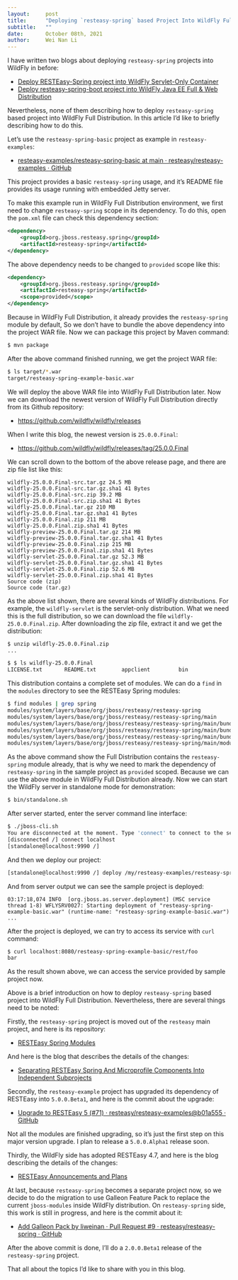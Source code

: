 ```yaml
---
layout:     post
title:      "Deploying `resteasy-spring` based Project Into WildFly Full Distribution"
subtitle:   ""
date:       October 08th, 2021
author:     Wei Nan Li
---
```


I have written two blogs about deploying `resteasy-spring` projects into WildFly in before:

- [Deploy RESTEasy-Spring project into WildFly Servlet-Only Container](https://resteasy.github.io/2020/04/10/spring/)
- [Deploy resteasy-spring-boot project into WildFly Java EE Full & Web Distribution](https://resteasy.github.io/2020/04/27/wildfly-deploy/)

Nevertheless, none of them describing how to deploy `resteasy-spring` based project into WildFly Full Distribution. In this article I’d like to briefly describing how to do this.

Let’s use the `resteasy-spring-basic` project as example in `resteasy-examples`:

- [resteasy-examples/resteasy-spring-basic at main · resteasy/resteasy-examples · GitHub](https://github.com/resteasy/resteasy-examples/tree/main/resteasy-spring-basic)

This project provides a basic `resteasy-spring` usage, and it’s README file provides its usage running with embedded Jetty server.

To make this example run in WildFly Full Distribution environment, we first need to change `resteasy-spring` scope in its dependency. To do this, open the `pom.xml` file can check this dependency section:

```xml
<dependency>
    <groupId>org.jboss.resteasy.spring</groupId>
    <artifactId>resteasy-spring</artifactId>
</dependency>
```

The above dependency needs to be changed to `provided` scope like this:

```xml
<dependency>
    <groupId>org.jboss.resteasy.spring</groupId>
    <artifactId>resteasy-spring</artifactId>
    <scope>provided</scope>
</dependency>
```

Because in WildFly Full Distribution, it already provides the `resteasy-spring` module by default, So we don’t have to bundle the above dependency into the project WAR file. Now we can package this project by Maven command:

```bash
$ mvn package
```

After the above command finished running, we get the project WAR file:

```bash
$ ls target/*.war
target/resteasy-spring-example-basic.war
```

We will deploy the above WAR file into WildFly Full Distribution later. Now we can download the newest version of WildFly Full Distribution directly from its Github repository:

- https://github.com/wildfly/wildfly/releases

When I write this blog, the newest version is `25.0.0.Final`:

- https://github.com/wildfly/wildfly/releases/tag/25.0.0.Final

We can scroll down to the bottom of the above release page, and there are zip file list like this:

```
wildfly-25.0.0.Final-src.tar.gz 24.5 MB
wildfly-25.0.0.Final-src.tar.gz.sha1 41 Bytes
wildfly-25.0.0.Final-src.zip 39.2 MB
wildfly-25.0.0.Final-src.zip.sha1 41 Bytes
wildfly-25.0.0.Final.tar.gz 210 MB
wildfly-25.0.0.Final.tar.gz.sha1 41 Bytes
wildfly-25.0.0.Final.zip 211 MB
wildfly-25.0.0.Final.zip.sha1 41 Bytes
wildfly-preview-25.0.0.Final.tar.gz 214 MB
wildfly-preview-25.0.0.Final.tar.gz.sha1 41 Bytes
wildfly-preview-25.0.0.Final.zip 215 MB
wildfly-preview-25.0.0.Final.zip.sha1 41 Bytes
wildfly-servlet-25.0.0.Final.tar.gz 52.3 MB
wildfly-servlet-25.0.0.Final.tar.gz.sha1 41 Bytes
wildfly-servlet-25.0.0.Final.zip 52.6 MB
wildfly-servlet-25.0.0.Final.zip.sha1 41 Bytes
Source code (zip)
Source code (tar.gz)
```

As the above list shown, there are several kinds of WildFly distributions. For example, the `wildfly-servlet` is the servlet-only distribution. What we need this is the full distribution, so we can download the file `wildfly-25.0.0.Final.zip`. After downloading the zip file, extract it and we get the distribution:

```bash
$ unzip wildfly-25.0.0.Final.zip
...
```

```bash
$ $ ls wildfly-25.0.0.Final
LICENSE.txt       README.txt        appclient         bin               copyright.txt     docs              domain            jboss-modules.jar modules           standalone        welcome-content
```

This distribution contains a complete set of modules. We can do a `find` in the `modules` directory to see the RESTEasy Spring modules:

```bash
$ find modules | grep spring
modules/system/layers/base/org/jboss/resteasy/resteasy-spring
modules/system/layers/base/org/jboss/resteasy/resteasy-spring/main
modules/system/layers/base/org/jboss/resteasy/resteasy-spring/main/bundled
modules/system/layers/base/org/jboss/resteasy/resteasy-spring/main/bundled/resteasy-spring-jar
modules/system/layers/base/org/jboss/resteasy/resteasy-spring/main/bundled/resteasy-spring-jar/resteasy-spring-4.7.2.Final.jar
modules/system/layers/base/org/jboss/resteasy/resteasy-spring/main/module.xml
```

As the above command show the Full Distribution contains the `resteasy-spring` module already, that is why we need to mark the dependency of `resteasy-spring` in the sample project as `provided` scoped. Because we can use the above module in WildFly Full Distribution already. Now we can start the WildFly server in standalone mode for demonstration:

```bash
$ bin/standalone.sh
```

After server started, enter the server command line interface:

```bash
$ ./jboss-cli.sh
You are disconnected at the moment. Type 'connect' to connect to the server or 'help' for the list of supported commands.
[disconnected /] connect localhost
[standalone@localhost:9990 /]
```

And then we deploy our project:

```bash
[standalone@localhost:9990 /] deploy /my/resteasy-examples/resteasy-spring-basic/target/resteasy-spring-example-basic.war
```

And from server output we can see the sample project is deployed:

```
03:17:18,074 INFO  [org.jboss.as.server.deployment] (MSC service thread 1-8) WFLYSRV0027: Starting deployment of "resteasy-spring-example-basic.war" (runtime-name: "resteasy-spring-example-basic.war")
...
```

After the project is deployed, we can try to access its service with `curl` command:

```bash
$ curl localhost:8080/resteasy-spring-example-basic/rest/foo 
bar
```

As the result shown above, we can access the service provided by sample project now.

Above is a brief introduction on how to deploy `resteasy-spring` based project into WildFly Full Distribution. Nevertheless, there are several things need to be noted:

Firstly, the `resteasy-spring` project is moved out of the `resteasy` main project, and here is its repository:

- [RESTEasy Spring Modules](https://github.com/resteasy/resteasy-spring)

And here is the blog that describes the details of the changes:

- [Separating RESTEasy Spring And Microprofile Components Into Independent Subprojects](https://resteasy.github.io/2021/07/29/separate-spring-and-microprofile/)

Secondly, the `resteasy-example` project has upgraded its dependency of RESTEasy into `5.0.0.Beta1`, and here is the commit about the upgrade:

- [Upgrade to RESTEasy 5 (#71) · resteasy/resteasy-examples@b01a555 · GitHub](https://github.com/resteasy/resteasy-examples/commit/b01a5558d6629d5539e26b0cf3a2dce1061ef4d1)

Not all the modules are finished upgrading, so it’s just the first step on this major version upgrade. I plan to release a `5.0.0.Alpha1` release soon.

Thirdly, the WildFly side has adopted RESTEasy 4.7, and here is the blog describing the details of the changes:

- [RESTEasy Announcements and Plans](https://resteasy.github.io/2021/09/23/announcements-and-releases/)

At last, because `resteasy-spring` becomes a separate project now, so we decide to do the migration to use Galleon Feature Pack to replace the current `jboss-modules` inside WildFly distribution. On `resteasy-spring` side, this work is still in progress, and here is the commit about it:

- [Add Galleon Pack by liweinan · Pull Request #9 · resteasy/resteasy-spring · GitHub](https://github.com/resteasy/resteasy-spring/pull/9)

After the above commit is done, I’ll do a `2.0.0.Beta1` release of the `resteasy-spring` project.

That all about the topics I’d like to share with you in this blog.





